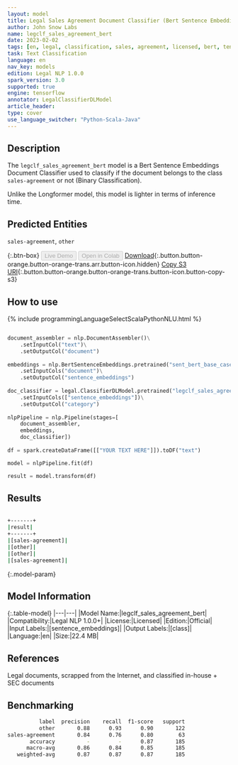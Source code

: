 ```yaml
---
layout: model
title: Legal Sales Agreement Document Classifier (Bert Sentence Embeddings)
author: John Snow Labs
name: legclf_sales_agreement_bert
date: 2023-02-02
tags: [en, legal, classification, sales, agreement, licensed, bert, tensorflow]
task: Text Classification
language: en
nav_key: models
edition: Legal NLP 1.0.0
spark_version: 3.0
supported: true
engine: tensorflow
annotator: LegalClassifierDLModel
article_header:
type: cover
use_language_switcher: "Python-Scala-Java"
---
```


## Description

The `legclf_sales_agreement_bert` model is a Bert Sentence Embeddings Document Classifier used to classify if the document belongs to the class `sales-agreement` or not (Binary Classification).

Unlike the Longformer model, this model is lighter in terms of inference time.

## Predicted Entities

`sales-agreement`, `other`

{:.btn-box}
<button class="button button-orange" disabled>Live Demo</button>
<button class="button button-orange" disabled>Open in Colab</button>
[Download](https://s3.amazonaws.com/auxdata.johnsnowlabs.com/legal/models/legclf_sales_agreement_bert_en_1.0.0_3.0_1675359477213.zip){:.button.button-orange.button-orange-trans.arr.button-icon.hidden}
[Copy S3 URI](s3://auxdata.johnsnowlabs.com/legal/models/legclf_sales_agreement_bert_en_1.0.0_3.0_1675359477213.zip){:.button.button-orange.button-orange-trans.button-icon.button-copy-s3}

## How to use



<div class="tabs-box" markdown="1">
{% include programmingLanguageSelectScalaPythonNLU.html %}

```python

document_assembler = nlp.DocumentAssembler()\
    .setInputCol("text")\
    .setOutputCol("document")
  
embeddings = nlp.BertSentenceEmbeddings.pretrained("sent_bert_base_cased", "en")\
    .setInputCols("document")\
    .setOutputCol("sentence_embeddings")
    
doc_classifier = legal.ClassifierDLModel.pretrained("legclf_sales_agreement_bert", "en", "legal/models")\
    .setInputCols(["sentence_embeddings"])\
    .setOutputCol("category")
    
nlpPipeline = nlp.Pipeline(stages=[
    document_assembler, 
    embeddings,
    doc_classifier])
 
df = spark.createDataFrame([["YOUR TEXT HERE"]]).toDF("text")

model = nlpPipeline.fit(df)

result = model.transform(df)

```

</div>

## Results

```bash

+-------+
|result|
+-------+
|[sales-agreement]|
|[other]|
|[other]|
|[sales-agreement]|

```

{:.model-param}
## Model Information

{:.table-model}
|---|---|
|Model Name:|legclf_sales_agreement_bert|
|Compatibility:|Legal NLP 1.0.0+|
|License:|Licensed|
|Edition:|Official|
|Input Labels:|[sentence_embeddings]|
|Output Labels:|[class]|
|Language:|en|
|Size:|22.4 MB|

## References

Legal documents, scrapped from the Internet, and classified in-house + SEC documents 

## Benchmarking

```bash
          label  precision    recall  f1-score   support
          other       0.88      0.93      0.90       122
sales-agreement       0.84      0.76      0.80        63
       accuracy          -         -      0.87       185
      macro-avg       0.86      0.84      0.85       185
   weighted-avg       0.87      0.87      0.87       185
```
